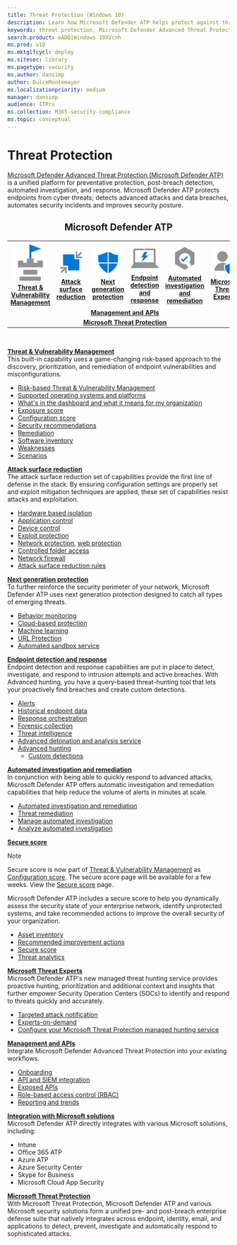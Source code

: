 ```yaml
---
title: Threat Protection (Windows 10)
description: Learn how Microsoft Defender ATP helps protect against threats.
keywords: threat protection, Microsoft Defender Advanced Threat Protection, attack surface reduction, next generation protection, endpoint detection and response, automated investigation and response, microsoft threat experts, secure score, advanced hunting, cyber threat hunting, web threat protection
search.product: eADQiWindows 10XVcnh
ms.prod: w10
ms.mktglfcycl: deploy
ms.sitesec: library
ms.pagetype: security
ms.author: dansimp
author: DulceMontemayor
ms.localizationpriority: medium
manager: dansimp
audience: ITPro
ms.collection: M365-security-compliance
ms.topic: conceptual
---
```


# Threat Protection
[Microsoft Defender Advanced Threat Protection (Microsoft Defender ATP)](https://go.microsoft.com/fwlink/p/?linkid=2069559) is a unified platform for preventative protection, post-breach detection, automated investigation, and response. Microsoft Defender ATP protects endpoints from cyber threats; detects advanced attacks and data breaches, automates security incidents and improves security posture.

<center><h2>Microsoft Defender ATP</center></h2>
<table>
<tr>
<td><a href="#tvm"><center><img src="images/TVM_icon.png"> <br><b>Threat & Vulnerability Management</b></center></a></td>
<td><a href="#asr"><center><img src="images/asr-icon.png"> <br><b>Attack surface reduction</b></center></a></td>
<td><center><a href="#ngp"><img src="images/ngp-icon.png"><br> <b>Next generation protection</b></a></center></td>
<td><center><a href="#edr"><img src="images/edr-icon.png"><br> <b>Endpoint detection and response</b></a></center></td>
<td><center><a href="#ai"><img src="images/air-icon.png"><br> <b>Automated investigation and remediation</b></a></center></td>
<td><center><a href="#mte"><img src="images/mte-icon.png"><br> <b>Microsoft Threat Experts</b></a></center></td>
</tr>
<tr>
<td colspan="7">
<a href="#apis"><center><b>Management and APIs</a></b></center></td>
</tr>
<tr>
<td colspan="7"><a href="#mtp"><center><b>Microsoft Threat Protection</a></center></b></td>
</tr>
</table>
<br>

<a name="tvm"></a>

**[Threat & Vulnerability Management](microsoft-defender-atp/next-gen-threat-and-vuln-mgt.md)**<br>
This built-in capability uses a game-changing risk-based approach to the discovery, prioritization, and remediation of endpoint vulnerabilities and misconfigurations. 

- [Risk-based Threat & Vulnerability Management](microsoft-defender-atp/next-gen-threat-and-vuln-mgt.md) 
- [Supported operating systems and platforms](microsoft-defender-atp/tvm-supported-os.md)
- [What's in the dashboard and what it means for my organization](microsoft-defender-atp/tvm-dashboard-insights.md)
- [Exposure score](microsoft-defender-atp/tvm-exposure-score.md)
- [Configuration score](microsoft-defender-atp/configuration-score.md)
- [Security recommendations](microsoft-defender-atp/tvm-security-recommendation.md)
- [Remediation](microsoft-defender-atp/tvm-remediation.md)
- [Software inventory](microsoft-defender-atp/tvm-software-inventory.md)
- [Weaknesses](microsoft-defender-atp/tvm-weaknesses.md)
- [Scenarios](microsoft-defender-atp/threat-and-vuln-mgt-scenarios.md)

<a name="asr"></a>

**[Attack surface reduction](microsoft-defender-atp/overview-attack-surface-reduction.md)**<br>
The attack surface reduction set of capabilities provide the first line of defense in the stack. By ensuring configuration settings are properly set and exploit mitigation techniques are applied, these set of capabilities resist attacks and exploitation.

- [Hardware based isolation](microsoft-defender-atp/overview-hardware-based-isolation.md)
- [Application control](windows-defender-application-control/windows-defender-application-control.md)
- [Device control](device-guard/introduction-to-device-guard-virtualization-based-security-and-windows-defender-application-control.md)
- [Exploit protection](microsoft-defender-atp/exploit-protection.md)
- [Network protection](microsoft-defender-atp/network-protection.md), [web protection](microsoft-defender-atp/web-protection-overview.md)
- [Controlled folder access](microsoft-defender-atp/controlled-folders.md)
- [Network firewall](windows-firewall/windows-firewall-with-advanced-security.md)
- [Attack surface reduction rules](microsoft-defender-atp/attack-surface-reduction.md)

<a name="ngp"></a>

**[Next generation protection](windows-defender-antivirus/windows-defender-antivirus-in-windows-10.md)**<br>
To further reinforce the security perimeter of your network, Microsoft Defender ATP uses next generation protection designed to catch all types of emerging threats.

- [Behavior monitoring](/windows/security/threat-protection/windows-defender-antivirus/configure-real-time-protection-windows-defender-antivirus)
- [Cloud-based protection](/windows/security/threat-protection/windows-defender-antivirus/enable-cloud-protection-windows-defender-antivirus)
- [Machine learning](windows-defender-antivirus/utilize-microsoft-cloud-protection-windows-defender-antivirus.md)
- [URL Protection](/windows/security/threat-protection/windows-defender-antivirus/configure-network-connections-windows-defender-antivirus)
- [Automated sandbox service](windows-defender-antivirus/configure-block-at-first-sight-windows-defender-antivirus.md)

<a name="edr"></a>

**[Endpoint detection and response](microsoft-defender-atp/overview-endpoint-detection-response.md)**<br>
Endpoint detection and response capabilities are put in place to detect, investigate, and respond to intrusion attempts and active breaches. With Advanced hunting, you have a query-based threat-hunting tool that lets your proactively find breaches and create custom detections.

- [Alerts](microsoft-defender-atp/alerts-queue.md)
- [Historical endpoint data](microsoft-defender-atp/investigate-machines.md#timeline)
- [Response orchestration](microsoft-defender-atp/response-actions.md)
- [Forensic collection](microsoft-defender-atp/respond-machine-alerts.md#collect-investigation-package-from-machines)
- [Threat intelligence](microsoft-defender-atp/threat-indicator-concepts.md)
- [Advanced detonation and analysis service](microsoft-defender-atp/respond-file-alerts.md#deep-analysis)
- [Advanced hunting](microsoft-defender-atp/advanced-hunting-overview.md)
    - [Custom detections](microsoft-defender-atp/overview-custom-detections.md)

<a name="ai"></a>

**[Automated investigation and remediation](microsoft-defender-atp/automated-investigations.md)**<br>
In conjunction with being able to quickly respond to advanced attacks, Microsoft Defender ATP offers automatic investigation and remediation capabilities that help reduce the volume of alerts in minutes at scale. 

- [Automated investigation and remediation](microsoft-defender-atp/automated-investigations.md)
- [Threat remediation](microsoft-defender-atp/automated-investigations.md#how-threats-are-remediated)
- [Manage automated investigation](microsoft-defender-atp/manage-auto-investigation.md)
- [Analyze automated investigation](microsoft-defender-atp/manage-auto-investigation.md#analyze-automated-investigations)

<a name="ss"></a>

**[Secure score](microsoft-defender-atp/overview-secure-score.md)**<br>
>[!NOTE]
>  Secure score is now part of [Threat & Vulnerability Management](microsoft-defender-atp/next-gen-threat-and-vuln-mgt.md)  as [Configuration score](microsoft-defender-atp/configuration-score.md). The secure score page will be available for a few weeks. View the [Secure score](https://docs.microsoft.com/windows/security/threat-protection/microsoft-defender-atp/overview-secure-score) page.

Microsoft Defender ATP includes a secure score to help you dynamically assess the security state of your enterprise network, identify unprotected systems, and take recommended actions to improve the overall security of your organization.
- [Asset inventory](microsoft-defender-atp/secure-score-dashboard.md)
- [Recommended improvement actions](microsoft-defender-atp/secure-score-dashboard.md)
- [Secure score](microsoft-defender-atp/overview-secure-score.md)
- [Threat analytics](microsoft-defender-atp/threat-analytics.md)

<a name="mte"></a>

**[Microsoft Threat Experts](microsoft-defender-atp/microsoft-threat-experts.md)**<br>
Microsoft Defender ATP's new managed threat hunting service provides proactive hunting, prioritization and additional context and insights that further empower Security Operation Centers (SOCs) to identify and respond to threats quickly and accurately. 

- [Targeted attack notification](microsoft-defender-atp/microsoft-threat-experts.md)
- [Experts-on-demand](microsoft-defender-atp/microsoft-threat-experts.md)
- [Configure your Microsoft Threat Protection managed hunting service](microsoft-defender-atp/configure-microsoft-threat-experts.md)

<a name="apis"></a>

**[Management and APIs](microsoft-defender-atp/management-apis.md)**<br>
Integrate Microsoft Defender Advanced Threat Protection into your existing workflows.
- [Onboarding](microsoft-defender-atp/onboard-configure.md)
- [API and SIEM integration](microsoft-defender-atp/configure-siem.md)
- [Exposed APIs](microsoft-defender-atp/apis-intro.md)
- [Role-based access control (RBAC)](microsoft-defender-atp/rbac.md)
- [Reporting and trends](microsoft-defender-atp/powerbi-reports.md)

<a name="integration"></a>
**[Integration with Microsoft solutions](microsoft-defender-atp/threat-protection-integration.md)** <br>
 Microsoft Defender ATP directly integrates with various Microsoft solutions, including:
- Intune
- Office 365 ATP
- Azure ATP
- Azure Security Center
- Skype for Business 
- Microsoft Cloud App Security

<a name="mtp"></a>
**[Microsoft Threat Protection](https://docs.microsoft.com/microsoft-365/security/mtp/microsoft-threat-protection)**<br>
 With Microsoft Threat Protection, Microsoft Defender ATP and various Microsoft security solutions form a unified pre- and post-breach enterprise defense suite that natively integrates across endpoint, identity, email, and applications to detect, prevent, investigate and automatically respond to sophisticated attacks.